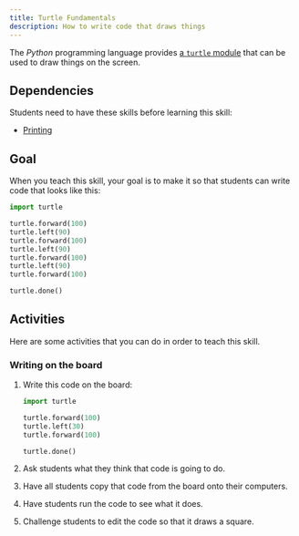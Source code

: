 ```yaml
---
title: Turtle Fundamentals
description: How to write code that draws things
---
```


The _Python_ programming language provides [a `turtle` module](https://docs.python.org/3/library/turtle.html) that can be used to draw things on the screen.

## Dependencies

Students need to have these skills before learning this skill:

- [Printing](printing)

## Goal

When you teach this skill, your goal is to make it so that students can write code that looks like this:

```python
import turtle

turtle.forward(100)
turtle.left(90)
turtle.forward(100)
turtle.left(90)
turtle.forward(100)
turtle.left(90)
turtle.forward(100)

turtle.done()
```

## Activities

Here are some activities that you can do in order to teach this skill.

### Writing on the board

1. Write this code on the board:

    ```python
    import turtle

    turtle.forward(100)
    turtle.left(30)
    turtle.forward(100)

    turtle.done()
    ```

2. Ask students what they think that code is going to do.

3. Have all students copy that code from the board onto their computers.

4. Have students run the code to see what it does.

5. Challenge students to edit the code so that it draws a square.
